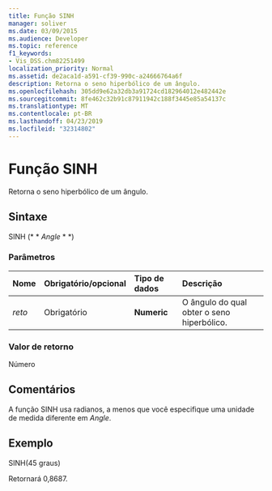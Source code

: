 ```yaml
---
title: Função SINH
manager: soliver
ms.date: 03/09/2015
ms.audience: Developer
ms.topic: reference
f1_keywords:
- Vis_DSS.chm82251499
localization_priority: Normal
ms.assetid: de2aca1d-a591-cf39-990c-a24666764a6f
description: Retorna o seno hiperbólico de um ângulo.
ms.openlocfilehash: 305dd9e62a32db3a91724cd182964012e482442e
ms.sourcegitcommit: 8fe462c32b91c87911942c188f3445e85a54137c
ms.translationtype: MT
ms.contentlocale: pt-BR
ms.lasthandoff: 04/23/2019
ms.locfileid: "32314802"
---
```

# <a name="sinh-function"></a>Função SINH

Retorna o seno hiperbólico de um ângulo. 
  
## <a name="syntax"></a>Sintaxe

SINH (* * *Angle* * *) 
  
### <a name="parameters"></a>Parâmetros

|**Nome**|**Obrigatório/opcional**|**Tipo de dados**|**Descrição**|
|:-----|:-----|:-----|:-----|
| _reto_ <br/> |Obrigatório  <br/> |**Numeric** <br/> |O ângulo do qual obter o seno hiperbólico.  <br/> |
   
### <a name="return-value"></a>Valor de retorno

Número
  
## <a name="remarks"></a>Comentários

A função SINH usa radianos, a menos que você especifique uma unidade de medida diferente em _Angle_.
  
## <a name="example"></a>Exemplo

SINH(45 graus) 
  
Retornará 0,8687. 
  

